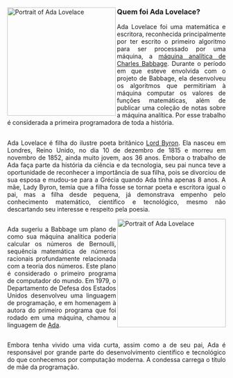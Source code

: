 <div align="justify">
<img alt="Portrait of Ada Lovelace" src="https://upload.wikimedia.org/wikipedia/commons/thumb/9/95/Ada_Lovelace_color.svg/440px-Ada_Lovelace_color.svg.png" align="left" height="250" />

### Quem foi Ada Lovelace?

Ada Lovelace foi uma matemática e escritora, reconhecida principalmente por ter escrito o primeiro algoritmo para ser processado por uma máquina, a <a href="https://pt.wikipedia.org/wiki/M%C3%A1quina_anal%C3%ADtica">máquina analítica de Charles Babbage</a>. Durante o período em que esteve envolvida com o projeto de Babbage, ela desenvolveu os algoritmos que permitiriam à máquina computar os valores de funções matemáticas, além de publicar uma coleção de notas sobre a máquina analítica. Por esse trabalho é considerada a primeira programadora de toda a história.

##

Ada Lovelace é filha do ilustre poeta britânico <a href="https://pt.wikipedia.org/wiki/Lord_Byron">Lord Byron</a>. Ela nasceu em Londres, Reino Unido, no dia 10 de dezembro de 1815 e morreu em novembro de 1852, ainda muito jovem, aos 36 anos. Embora o trabalho de Ada faça parte da história da ciência e da tecnologia, seu pai nunca teve a oportunidade de reconhecer a importância de sua filha, pois se divorciou de sua esposa e mudou-se para a Grécia quando Ada tinha apenas 8 anos. A mãe, Lady Byron, temia que a filha fosse se tornar poeta e escritora igual o pai, mas a filha desde pequena, já demonstrava empenho pelo conhecimento matemático, científico e tecnológico, mesmo não descartando seu interesse e respeito pela poesia.

<img alt="Portrait of Ada Lovelace" src="https://super.abril.com.br/wp-content/uploads/2016/12/ada_lovelace_portrait_circa_1840.jpg" align="right" height="250" />

##

Ada sugeriu a Babbage um plano de como sua máquina analítica poderia calcular os números de Bernoulli, sequência matemática de números racionais profundamente relacionada com a teoria dos números. Este plano é considerado o primeiro programa de computador do mundo. Em 1979, o Departamento de Defesa dos Estados Unidos desenvolveu uma linguagem de programação, e em homenagem à autora do primeiro programa que foi rodado em uma máquina, chamou a linguagem de <a href="https://pt.wikipedia.org/wiki/Ada_(linguagem_de_programa%C3%A7%C3%A3o)">Ada</a>.

##

Embora tenha vivido uma vida curta, assim como a de seu pai, Ada é responsável por grande parte do desenvolvimento científico e tecnológico do que conhecemos por computação moderna. A condessa carrega o título de mãe da programação.
  </div>
